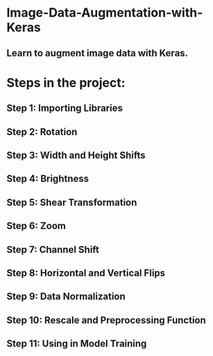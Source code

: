 # Image-Data-Augmentation-with-Keras
## Learn to augment image data with Keras.
# Steps in the project:
## Step 1: Importing Libraries
## Step 2: Rotation
## Step 3: Width and Height Shifts
## Step 4: Brightness
## Step 5: Shear Transformation
## Step 6: Zoom
## Step 7: Channel Shift
## Step 8: Horizontal and Vertical Flips
## Step 9: Data Normalization
## Step 10: Rescale and Preprocessing Function
## Step 11: Using in Model Training
